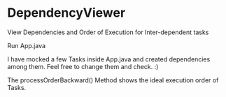 # DependencyViewer
View Dependencies and Order of Execution for Inter-dependent tasks



Run App.java 

I have mocked a few Tasks inside App.java and created dependencies among them. Feel free to change them and check. :)

The processOrderBackward() Method shows the ideal execution order of Tasks.
